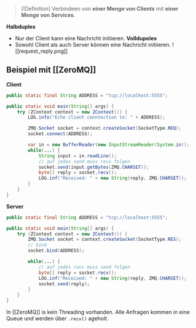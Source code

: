 >[!Definition]
>Verbindeen von **einer Menge von Clients** mit **einer Menge von Services**.

**Halbduplex**
- Nur der Client kann eine Nachricht initiieren.
**Volldupeles**
- Sowohl Client als auch Server können eine Nachricht initiieren.
![[request_reply.png]]


## Beispiel mit [[ZeroMQ]]
**Client**
```java
public static final String ADDRESS = "tcp://localhost:5555";

public static void main(String[] args) {
	try (ZContext context = new ZContext()) {
		LOG.info("Echo client conntection to: " + ADDRESS);

		ZMQ.Socket socket = context.createSocket(SocketType.REQ);
		socket.connect(ADDRESS);

		var in = new BufferReader(new InputStreamReader(System.in));
		while(...) {
			String input = in.readLine();
			// auf jedes send muss recv folgen
			socket.send(input.getBytes(ZMQ.CHARSET));
			byte[] reply = socket.recv();
			LOG.inf("Received: " + new String(reply, ZMQ.CHARSET));
		}
	}
}
```

**Server**
```java
public static final String ADDRESS = "tcp://localhost:5555";

public static void main(String[] args) {
	try (ZContext context = new ZContext()) {
		ZMQ.Socket socket = context.createSocket(SocketType.RES);
		// bind
		socket.bind(ADDRESS);

		while(...) {
			// auf jedes recv muss send folgen
			byte[] reply = socket.recv();
			LOG.inf("Received: " + new String(reply, ZMQ.CHARSET));
			socket.send(reply);
		}
	}
}
```

In [[ZeroMQ]] is kein Threading vorhanden. Alle Anfragen kommen in eine Queue und werden über `.recv()` ageholt.
